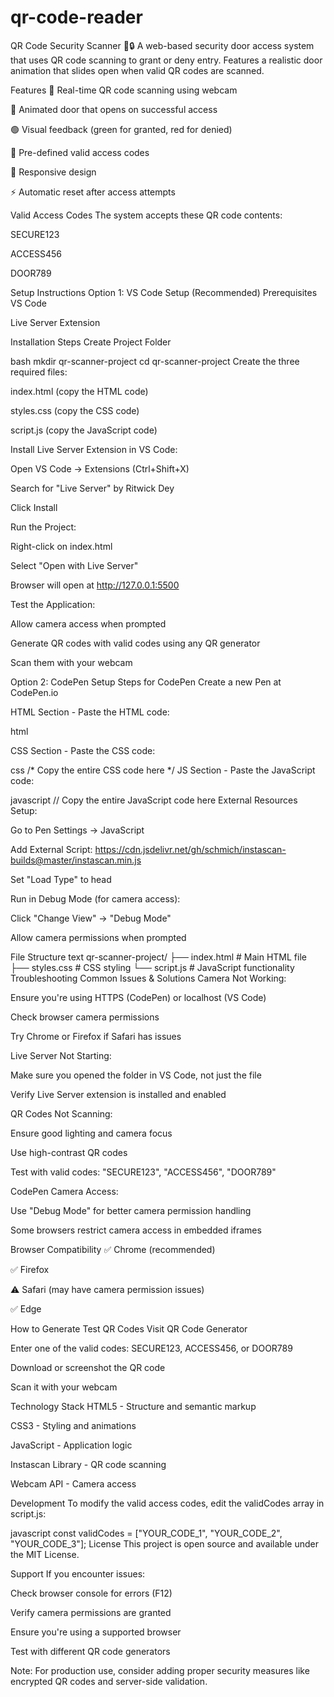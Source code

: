 # qr-code-reader
QR Code Security Scanner 🚪🔒
A web-based security door access system that uses QR code scanning to grant or deny entry. Features a realistic door animation that slides open when valid QR codes are scanned.

Features
🎥 Real-time QR code scanning using webcam

🚪 Animated door that opens on successful access

🟢 Visual feedback (green for granted, red for denied)

🔐 Pre-defined valid access codes

📱 Responsive design

⚡ Automatic reset after access attempts

Valid Access Codes
The system accepts these QR code contents:

SECURE123

ACCESS456

DOOR789

Setup Instructions
Option 1: VS Code Setup (Recommended)
Prerequisites
VS Code

Live Server Extension

Installation Steps
Create Project Folder

bash
mkdir qr-scanner-project
cd qr-scanner-project
Create the three required files:

index.html (copy the HTML code)

styles.css (copy the CSS code)

script.js (copy the JavaScript code)

Install Live Server Extension in VS Code:

Open VS Code → Extensions (Ctrl+Shift+X)

Search for "Live Server" by Ritwick Dey

Click Install

Run the Project:

Right-click on index.html

Select "Open with Live Server"

Browser will open at http://127.0.0.1:5500

Test the Application:

Allow camera access when prompted

Generate QR codes with valid codes using any QR generator

Scan them with your webcam

Option 2: CodePen Setup
Steps for CodePen
Create a new Pen at CodePen.io

HTML Section - Paste the HTML code:

html
<!-- Copy the entire HTML code here -->
CSS Section - Paste the CSS code:

css
/* Copy the entire CSS code here */
JS Section - Paste the JavaScript code:

javascript
// Copy the entire JavaScript code here
External Resources Setup:

Go to Pen Settings → JavaScript

Add External Script: https://cdn.jsdelivr.net/gh/schmich/instascan-builds@master/instascan.min.js

Set "Load Type" to head

Run in Debug Mode (for camera access):

Click "Change View" → "Debug Mode"

Allow camera permissions when prompted

File Structure
text
qr-scanner-project/
├── index.html          # Main HTML file
├── styles.css          # CSS styling
└── script.js           # JavaScript functionality
Troubleshooting
Common Issues & Solutions
Camera Not Working:

Ensure you're using HTTPS (CodePen) or localhost (VS Code)

Check browser camera permissions

Try Chrome or Firefox if Safari has issues

Live Server Not Starting:

Make sure you opened the folder in VS Code, not just the file

Verify Live Server extension is installed and enabled

QR Codes Not Scanning:

Ensure good lighting and camera focus

Use high-contrast QR codes

Test with valid codes: "SECURE123", "ACCESS456", "DOOR789"

CodePen Camera Access:

Use "Debug Mode" for better camera permission handling

Some browsers restrict camera access in embedded iframes

Browser Compatibility
✅ Chrome (recommended)

✅ Firefox

⚠️ Safari (may have camera permission issues)

✅ Edge

How to Generate Test QR Codes
Visit QR Code Generator

Enter one of the valid codes: SECURE123, ACCESS456, or DOOR789

Download or screenshot the QR code

Scan it with your webcam

Technology Stack
HTML5 - Structure and semantic markup

CSS3 - Styling and animations

JavaScript - Application logic

Instascan Library - QR code scanning

Webcam API - Camera access

Development
To modify the valid access codes, edit the validCodes array in script.js:

javascript
const validCodes = ["YOUR_CODE_1", "YOUR_CODE_2", "YOUR_CODE_3"];
License
This project is open source and available under the MIT License.

Support
If you encounter issues:

Check browser console for errors (F12)

Verify camera permissions are granted

Ensure you're using a supported browser

Test with different QR code generators

Note: For production use, consider adding proper security measures like encrypted QR codes and server-side validation.
